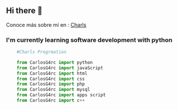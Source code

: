 ## Hi there 👋

Conoce más sobre mí en : 
[Charls](https://carlos-g4rcia.netlify.app)

### I'm currently learning software development with python

```python
    #Charls Progrmation

    from CarlosG4rc import python
    from CarlosG4rc import javaScript
    from CarlosG4rc import html
    from CarlosG4rc import css
    from CarlosG4rc import php
    from CarlosG4rc import mysql
    from CarlosG4rc import apps script
    from CarlosG4rc import c++
```    
